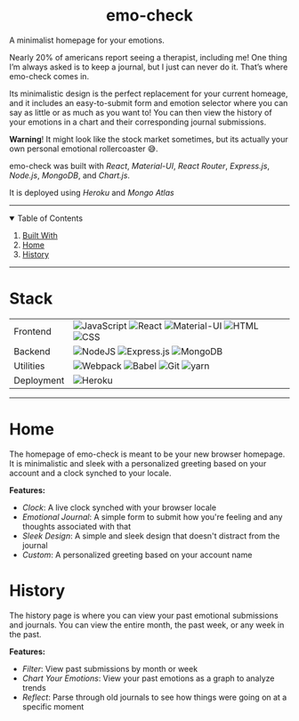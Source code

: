 <p align="center">
  <h1 align="center"><strong>emo-check</strong></h1>

  <p align="left">
    A minimalist homepage for your emotions. 
  
  Nearly 20% of americans report seeing a therapist, including me! One thing I’m always asked is to keep a journal, but I just can never do it. That’s where emo-check comes in. 
  
  Its minimalistic design is the perfect replacement for your current homeage, and it includes an easy-to-submit form and emotion selector where you can say as little or as much as you want to!
  You can then view the history of your emotions in a chart and their corresponding journal submissions. 
  
  <strong>Warning</strong>! It might look like the stock market sometimes, but its actually your own personal emotional rollercoaster 😅.
  
  emo-check was built with <em>React</em>, <em>Material-UI</em>, <em>React Router</em>, <em>Express.js</em>, <em>Node.js</em>, <em>MongoDB</em>, and <em>Chart.js</em>. 
  
  It is deployed using <em>Heroku</em> and <em>Mongo Atlas</em>
  
  </p>
</p>
<hr />

<!-- TABLE OF CONTENTS -->
<details open="open">
  <summary>Table of Contents</summary>
  <ol>
    <li><a href="#stack">Built With</a></li>
    <li><a href="#home">Home</a></li>
    <li><a href="#history">History</a></li>
  </ol>
</details>

<hr />

# Stack

<table>
  <tbody>
    <tr>
      <td>Frontend</td>
      <td>
        <img alt="JavaScript" src="https://img.shields.io/badge/javascript%20-%23323330.svg?&style=for-the-badge&logo=javascript&logoColor=%23F7DF1E" />
        <img alt="React" src="https://img.shields.io/badge/react%20-%2320232a.svg?&style=for-the-badge&logo=react&logoColor=%2361DAFB" />
        <img alt="Material-UI" src="https://img.shields.io/badge/-Material--UI-%230081CB?&style=for-the-badge&logo=material-ui&logoColor=white" />
        <img alt="HTML" src="https://img.shields.io/badge/html5%20-%23E34F26.svg?&style=for-the-badge&logo=html5&logoColor=white" />
        <img alt="CSS" src="https://img.shields.io/badge/css3%20-%231572B6.svg?&style=for-the-badge&logo=css3&logoColor=white" />
      </td>
    </tr>
      <td>Backend</td>
      <td>
        <img alt="NodeJS" src="https://img.shields.io/badge/node.js-%2343853D.svg?style=for-the-badge&logo=node-dot-js&logoColor=white"/>
        <img alt="Express.js" src="https://img.shields.io/badge/express.js-%23404d59.svg?style=for-the-badge&logo=express&logoColor=%2361DAFB"/>
        <img alt="MongoDB" src ="https://img.shields.io/badge/MongoDB-%234ea94b.svg?style=for-the-badge&logo=mongodb&logoColor=white"/>
      </td>
    <tr>
      <td>Utilities</td>
      <td>
        <img alt="Webpack" src="https://img.shields.io/badge/webpack%20-%2320232a.svg?&style=for-the-badge&logo=webpack&logoColor=%2361DAFB" />
        <img alt="Babel" src="https://img.shields.io/badge/Babel-F9DC3e?style=for-the-badge&logo=babel&logoColor=black" />
        <img alt="Git" src="https://img.shields.io/badge/Git-F05032?style=for-the-badge&logo=git&logoColor=white" />
        <img alt="yarn" src="https://img.shields.io/badge/Yarn-2C8EBB?style=for-the-badge&logo=yarn&logoColor=white"/>
      </td>
    </tr>
    <tr>
      <td>Deployment</td>
      <td>
        <img alt="Heroku" src="https://img.shields.io/badge/heroku-%23430098.svg?style=for-the-badge&logo=heroku&logoColor=white"/>
      </td>
    </tr>
  </tbody>
</table>

<hr />

# Home
The homepage of emo-check is meant to be your new browser homepage. It is minimalistic and sleek with a personalized greeting based on your account and a clock synched to your locale. 

**Features:**

  * *Clock*: A live clock synched with your browser locale
  * *Emotional Journal*: A simple form to submit how you're feeling and any thoughts associated with that
  * *Sleek Design*: A simple and sleek design that doesn't distract from the journal
  * *Custom*: A personalized greeting based on your account name

# History
The history page is where you can view your past emotional submissions and journals. You can view the entire month, the past week, or any week in the past.

**Features:**

  * *Filter*: View past submissions by month or week
  * *Chart Your Emotions*: View your past emotions as a graph to analyze trends
  * *Reflect*: Parse through old journals to see how things were going on at a specific moment


